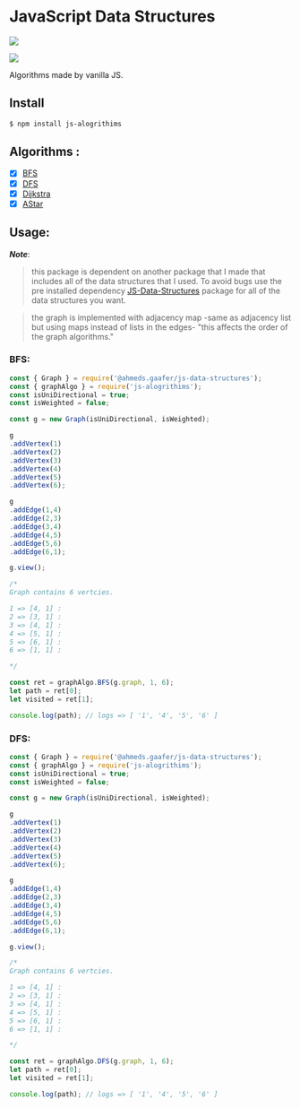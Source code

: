# JavaScript Data Structures

<p align="">
  <a href="#"> <img src="https://img.shields.io/badge/testing-false-red"> </a>
</p>  

<p align="">
  <a href="https://discord.gg/TgVpvUN" target="_blank"><img src="https://img.shields.io/discord/712223278844084275?label=Discord&style=for-the-badge"></a>
</p>

Algorithms made by vanilla JS.

## Install

```bash
$ npm install js-alogrithims
```

## Algorithms : 

- [X] <a href="#BFS">BFS</a>
- [X] <a href="#DFS">DFS</a>
- [X] <a href="#">Dijkstra</a>
- [X] <a href="#">AStar</a>

## Usage:

***Note***:


> this package is dependent on another package that I made that includes all of the data structures that I used. To avoid bugs use the pre installed dependency <a href="https://www.npmjs.com/package/@ahmeds.gaafer/js-data-structures">JS-Data-Structures</a> package for all of the data structures you want.

> the graph is implemented with adjacency map -same as adjacency list but using maps instead of lists in the edges- "this affects the order of the graph algorithms."

### BFS:

```js
const { Graph } = require('@ahmeds.gaafer/js-data-structures');
const { graphAlgo } = require('js-alogrithims');
const isUniDirectional = true;
const isWeighted = false;

const g = new Graph(isUniDirectional, isWeighted);

g
.addVertex(1)
.addVertex(2)
.addVertex(3)
.addVertex(4)
.addVertex(5)
.addVertex(6);

g
.addEdge(1,4)
.addEdge(2,3)
.addEdge(3,4)
.addEdge(4,5)
.addEdge(5,6)
.addEdge(6,1);

g.view();

/*
Graph contains 6 vertcies.

1 => [4, 1] :  
2 => [3, 1] :  
3 => [4, 1] :  
4 => [5, 1] :  
5 => [6, 1] :  
6 => [1, 1] :  

*/

const ret = graphAlgo.BFS(g.graph, 1, 6);
let path = ret[0];
let visited = ret[1];

console.log(path); // logs => [ '1', '4', '5', '6' ]

```

### DFS: 

```js
const { Graph } = require('@ahmeds.gaafer/js-data-structures');
const { graphAlgo } = require('js-alogrithims');
const isUniDirectional = true;
const isWeighted = false;

const g = new Graph(isUniDirectional, isWeighted);

g
.addVertex(1)
.addVertex(2)
.addVertex(3)
.addVertex(4)
.addVertex(5)
.addVertex(6);

g
.addEdge(1,4)
.addEdge(2,3)
.addEdge(3,4)
.addEdge(4,5)
.addEdge(5,6)
.addEdge(6,1);

g.view();

/*
Graph contains 6 vertcies.

1 => [4, 1] :  
2 => [3, 1] :  
3 => [4, 1] :  
4 => [5, 1] :  
5 => [6, 1] :  
6 => [1, 1] :  

*/

const ret = graphAlgo.DFS(g.graph, 1, 6);
let path = ret[0];
let visited = ret[1];

console.log(path); // logs => [ '1', '4', '5', '6' ]
```
